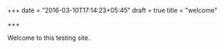 +++
date = "2016-03-10T17:14:23+05:45"
draft = true
title = "welcome"

+++

Welcome to this testing site. 
